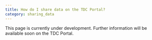 ```yaml
---
title: How do I share data on the TDC Portal?
category: sharing_data
---
```


This page is currently under development. Further information will be available soon on the TDC Portal.
